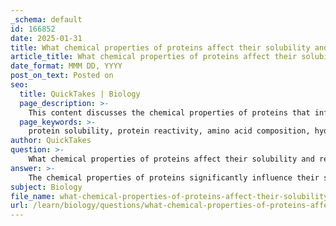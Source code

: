 ```yaml
---
_schema: default
id: 166852
date: 2025-01-31
title: What chemical properties of proteins affect their solubility and reactivity?
article_title: What chemical properties of proteins affect their solubility and reactivity?
date_format: MMM DD, YYYY
post_on_text: Posted on
seo:
  title: QuickTakes | Biology
  page_description: >-
    This content discusses the chemical properties of proteins that influence their solubility and reactivity, focusing on amino acid composition, functional groups, and protein structure.
  page_keywords: >-
    protein solubility, protein reactivity, amino acid composition, hydrophilic, hydrophobic, R-groups, functional groups, hydrogen bonding, carboxyl groups, protein structure, secondary structure, tertiary structure, disulfide bonds, redox reactions, charge interactions
author: QuickTakes
question: >-
    What chemical properties of proteins affect their solubility and reactivity?
answer: >-
    The chemical properties of proteins significantly influence their solubility and reactivity, primarily determined by their amino acid composition and structure. Here are the key factors that affect these properties:\n\n1. **Amino Acid Composition**:\n   - **Hydrophilic vs. Hydrophobic Amino Acids**: Proteins with a high proportion of hydrophilic (water-attracting) amino acids tend to be more soluble in water. Conversely, proteins rich in hydrophobic (water-repelling) amino acids are less soluble and may aggregate in aqueous environments. This solubility is crucial for protein function, as it affects how proteins interact with their surroundings and other biomolecules.\n   - **R-group Characteristics**: The side chains (R-groups) of amino acids play a critical role in determining the overall chemical properties of proteins. Hydrophobic R-groups typically cluster in the interior of proteins, while hydrophilic R-groups are often found on the surface, facilitating interactions with the aqueous environment.\n\n2. **Functional Groups**:\n   - **Polarity and Hydrogen Bonding**: The presence of functional groups such as hydroxyl (-OH) and amino (-NH2) groups can introduce polarity, leading to hydrogen bonding. This property enhances solubility in water and affects the boiling points of proteins. For example, proteins with multiple hydroxyl groups are generally more soluble due to their ability to form hydrogen bonds with water.\n   - **Carboxyl Groups**: The carboxyl (-COOH) groups contribute to the acidity of proteins, influencing their charge at different pH levels. This charge can affect protein solubility and reactivity, as charged proteins are often more soluble in aqueous solutions.\n\n3. **Protein Structure**:\n   - **Secondary and Tertiary Structures**: The folding of proteins into secondary (alpha helices and beta sheets) and tertiary structures is influenced by the interactions between R-groups. These structures can expose or hide hydrophobic regions, affecting solubility. For instance, a protein that folds in such a way that its hydrophobic regions are buried will be more soluble than one that exposes these regions to the aqueous environment.\n   - **Disulfide Bonds**: The formation of disulfide bonds between cysteine residues can stabilize the tertiary and quaternary structures of proteins. These covalent bonds help maintain the protein's shape, which is essential for its function and can influence its solubility and reactivity.\n\n4. **Reactivity**:\n   - **Redox Reactions**: Certain functional groups, such as sulfhydryl (-SH) groups, can participate in redox reactions, acting as reducing agents. This property is important in various biochemical processes, including cellular signaling and enzyme regulation.\n   - **Charge Interactions**: The overall charge of a protein, influenced by its amino acid composition and the ionization of functional groups, can affect its reactivity. Charged proteins may interact differently with other biomolecules, influencing their biological activity.\n\nIn summary, the solubility and reactivity of proteins are influenced by their amino acid composition, the presence of functional groups, and the overall structure of the protein. Understanding these chemical properties is essential for predicting how proteins will behave in biological systems and their roles in various biochemical processes.
subject: Biology
file_name: what-chemical-properties-of-proteins-affect-their-solubility-and-reactivity.md
url: /learn/biology/questions/what-chemical-properties-of-proteins-affect-their-solubility-and-reactivity
---
```


&nbsp;